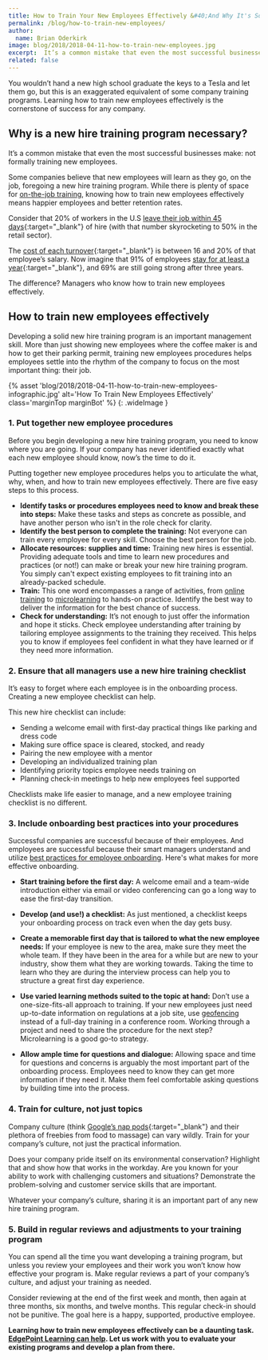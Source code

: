 ```yaml
---
title: How to Train Your New Employees Effectively &#40;And Why It's So Necessary&#41;
permalink: /blog/how-to-train-new-employees/
author:
  name: Brian Oderkirk
image: blog/2018/2018-04-11-how-to-train-new-employees.jpg
excerpt:  It’s a common mistake that even the most successful businesses make&#58; not formally training new employees. Here's how to train your new employees effectively.
related: false
---
```


You wouldn’t hand a new high school graduate the keys to a Tesla and let them go, but this is an exaggerated equivalent of some company training programs. Learning how to train new employees effectively is the cornerstone of success for any company.

## Why is a new hire training program necessary?

It’s a common mistake that even the most successful businesses make: not formally training new employees.

Some companies believe that new employees will learn as they go, on the job, foregoing a new hire training program. While there is plenty of space for [on-the-job training](/blog/on-the-job-training-advantages/), knowing how to train new employees effectively means happier employees and better retention rates.

Consider that 20% of workers in the U.S [leave their job within 45 days](https://www.bls.gov/news.release/jolts.nr0.htm){:target="_blank"} of hire (with that number skyrocketing to 50% in the retail sector).

The [cost of each turnover](http://www.recruiteze.com/cost-hire-new-employee/){:target="_blank"} is between 16 and 20% of that employee’s salary. Now imagine that 91% of employees [stay for at least a year](https://www.tinypulse.com/blog/companies-with-the-most-unique-employee-onboarding-practices){:target="_blank"}, and 69% are still going strong after three years.

The difference? Managers who know how to train new employees effectively.

## How to train new employees effectively

Developing a solid new hire training program is an important management skill. More than just showing new employees where the coffee maker is and how to get their parking permit, training new employees procedures helps employees settle into the rhythm of the company to focus on the most important thing: their job.

{% asset 'blog/2018/2018-04-11-how-to-train-new-employees-infographic.jpg'
   alt='How To Train New Employees Effectively'
   class='marginTop marginBot' %}
{: .wideImage }

### 1. Put together new employee procedures

Before you begin developing a new hire training program, you need to know where you are going. If your company has never identified exactly what each new employee should know, now’s the time to do it.

Putting together new employee procedures helps you to articulate the what, why, when, and how to train new employees effectively. There are five easy steps to this process.

*  <strong>Identify tasks or procedures employees need to know and break these into steps:</strong> Make these tasks and steps as concrete as possible, and have another person who isn't in the role check for clarity.
*  <strong>Identify the best person to complete the training:</strong> Not everyone can train every employee for every skill. Choose the best person for the job.
*  <strong>Allocate resources: supplies and time:</strong> Training new hires is essential. Providing adequate tools and time to learn new procedures and practices (or not!) can make or break your new hire training program. You simply can't expect existing employees to fit training into an already-packed schedule.
*  <strong>Train:</strong> This one word encompasses a range of activities, from [online training](/blog/advantages-of-elearning/) to [microlearning](/blog/microlearning/) to hands-on practice. Identify the best way to deliver the information for the best chance of success.
*  <strong>Check for understanding:</strong> It’s not enough to just offer the information and hope it sticks. Check employee understanding after training by tailoring employee assignments to the training they received. This helps you to know if employees feel confident in what they have learned or if they need more information.

### 2. Ensure that all managers use a new hire training checklist

It’s easy to forget where each employee is in the onboarding process. Creating a new employee checklist can help.

This new hire checklist can include:

*  Sending a welcome email with first-day practical things like parking and dress code
*  Making sure office space is cleared, stocked, and ready
*  Pairing the new employee with a mentor
*  Developing an individualized training plan
*  Identifying priority topics employee needs training on
*  Planning check-in meetings to help new employees feel supported

Checklists make life easier to manage, and a new employee training checklist is no different.

### 3. Include onboarding best practices into your procedures

Successful companies are successful because of their employees. And employees are successful because their smart managers understand and utilize [best practices for employee onboarding](/blog/employee-onboarding/). Here's what makes for more effective onboarding.

*  <strong>Start training before the first day:</strong> A welcome email and a team-wide introduction either via email or video conferencing can go a long way to ease the first-day transition.

*  <strong>Develop (and use!) a checklist:</strong> As just mentioned, a checklist keeps your onboarding process on track even when the day gets busy.

*  <strong>Create a memorable first day that is tailored to what the new employee needs:</strong> If your employee is new to the area, make sure they meet the whole team. If they have been in the area for a while but are new to your industry, show them what they are working towards. Taking the time to learn who they are during the interview process can help you to structure a great first day experience.

*  <strong>Use varied learning methods suited to the topic at hand:</strong> Don’t use a one-size-fits-all approach to training. If your new employees just need up-to-date information on regulations at a job site, use [geofencing](/blog/geofencing/) instead of a full-day training in a conference room. Working through a project and need to share the procedure for the next step? Microlearning is a good go-to strategy.

*  <strong>Allow ample time for questions and dialogue:</strong> Allowing space and time for questions and concerns is arguably the most important part of the onboarding process. Employees need to know they can get more information if they need it. Make them feel comfortable asking questions by building time into the process.

### 4. Train for culture, not just topics

Company culture (think [Google’s nap pods](https://blog.kissmetrics.com/googles-culture-of-success/){:target="_blank"} and their plethora of freebies from food to massage) can vary wildly. Train for your company’s culture, not just the practical information.

Does your company pride itself on its environmental conservation? Highlight that and show how that works in the workday. Are you known for your ability to work with challenging customers and situations? Demonstrate the problem-solving and customer service skills that are important.

Whatever your company’s culture, sharing it is an important part of any new hire training program.

### 5. Build in regular reviews and adjustments to your training program

You can spend all the time you want developing a training program, but unless you review your employees and their work you won’t know how effective your program is. Make regular reviews a part of your company’s culture, and adjust your training as needed.

Consider reviewing at the end of the first week and month, then again at three months, six months, and twelve months. This regular check-in should not be punitive. The goal here is a happy, supported, productive employee.

<strong>Learning how to train new employees effectively can be a daunting task. [EdgePoint Learning can help](/contact/). Let us work with you to evaluate your existing programs and develop a plan from there.</strong>
